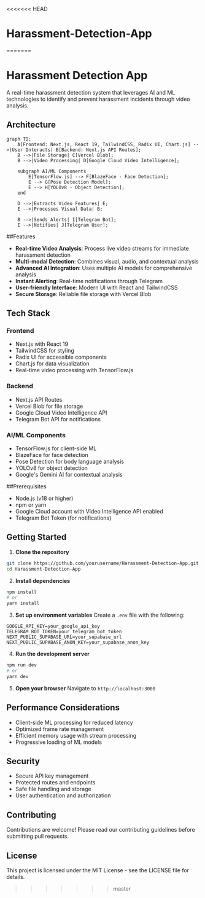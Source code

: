 <<<<<<< HEAD
# Harassment-Detection-App
=======
# Harassment Detection App

A real-time harassment detection system that leverages AI and ML technologies to identify and prevent harassment incidents through video analysis.

## Architecture

```mermaid
graph TD;
    A[Frontend: Next.js, React 19, TailwindCSS, Radix UI, Chart.js] -->|User Interacts| B[Backend: Next.js API Routes];
    B -->|File Storage| C[Vercel Blob];
    B -->|Video Processing| D[Google Cloud Video Intelligence];

    subgraph AI/ML Components
        E[TensorFlow.js] --> F[BlazeFace - Face Detection];
        E --> G[Pose Detection Model];
        E --> H[YOLOv8 - Object Detection];
    end

    D -->|Extracts Video Features| E;
    E -->|Processes Visual Data| B;
    
    B -->|Sends Alerts| I[Telegram Bot];
    I -->|Notifies| J[Telegram User];
```

##Features

- **Real-time Video Analysis**: Process live video streams for immediate harassment detection
- **Multi-modal Detection**: Combines visual, audio, and contextual analysis
- **Advanced AI Integration**: Uses multiple AI models for comprehensive analysis
- **Instant Alerting**: Real-time notifications through Telegram
- **User-friendly Interface**: Modern UI with React and TailwindCSS
- **Secure Storage**: Reliable file storage with Vercel Blob

## Tech Stack

### Frontend
- Next.js with React 19
- TailwindCSS for styling
- Radix UI for accessible components
- Chart.js for data visualization
- Real-time video processing with TensorFlow.js

### Backend
- Next.js API Routes
- Vercel Blob for file storage
- Google Cloud Video Intelligence API
- Telegram Bot API for notifications

### AI/ML Components
- TensorFlow.js for client-side ML
- BlazeFace for face detection
- Pose Detection for body language analysis
- YOLOv8 for object detection
- Google's Gemini AI for contextual analysis

##Prerequisites

- Node.js (v18 or higher)
- npm or yarn
- Google Cloud account with Video Intelligence API enabled
- Telegram Bot Token (for notifications)

## Getting Started

1. **Clone the repository**
```bash
git clone https://github.com/yourusername/Harassment-Detection-App.git
cd Harassment-Detection-App
```

2. **Install dependencies**
```bash
npm install
# or
yarn install
```

3. **Set up environment variables**
Create a `.env` file with the following:
```env
GOOGLE_API_KEY=your_google_api_key
TELEGRAM_BOT_TOKEN=your_telegram_bot_token
NEXT_PUBLIC_SUPABASE_URL=your_supabase_url
NEXT_PUBLIC_SUPABASE_ANON_KEY=your_supabase_anon_key
```

4. **Run the development server**
```bash
npm run dev
# or
yarn dev
```

5. **Open your browser**
Navigate to `http://localhost:3000`

## Performance Considerations

- Client-side ML processing for reduced latency
- Optimized frame rate management
- Efficient memory usage with stream processing
- Progressive loading of ML models

## Security

- Secure API key management
- Protected routes and endpoints
- Safe file handling and storage
- User authentication and authorization

## Contributing

Contributions are welcome! Please read our contributing guidelines before submitting pull requests.

## License

This project is licensed under the MIT License - see the LICENSE file for details.
>>>>>>> master
